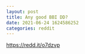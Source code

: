 ```yaml
--- 
layout: post 
title: Any good BBI DD? 
date: 2021-06-24 1624586252 
categories: reddit 
--- 
```

https://redd.it/o7dzvp